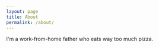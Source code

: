 ```yaml
---
layout: page
title: About
permalink: /about/
---
```


I'm a work-from-home father who eats way too much pizza.
